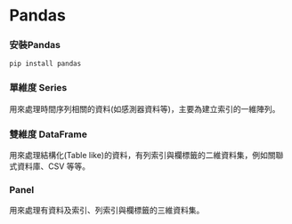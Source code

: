 # Pandas

### 安裝Pandas

`pip install pandas`

### 單維度 Series

用來處理時間序列相關的資料(如感測器資料等)，主要為建立索引的一維陣列。






### 雙維度 DataFrame 

用來處理結構化(Table like)的資料，有列索引與欄標籤的二維資料集，例如關聯式資料庫、CSV 等等。


### Panel

用來處理有資料及索引、列索引與欄標籤的三維資料集。

